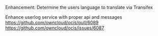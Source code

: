 Enhancement: Determine the users language to translate via Transifex

Enhance userlog service with proper api and messages
https://github.com/owncloud/ocis/pull/6089
https://github.com/owncloud/ocis/issues/6087
